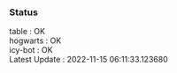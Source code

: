 ### Status


table : OK  
hogwarts : OK  
icy-bot : OK  
Latest Update : 2022-11-15 06:11:33.123680
